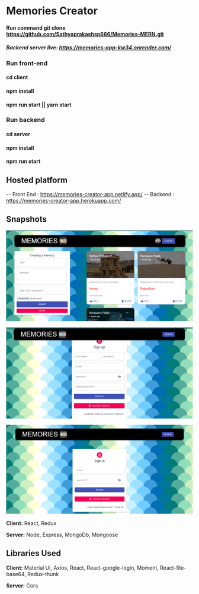 # Memories Creator

 
#### Run command git clone https://github.com/Sathyaprakashsp666/Memories-MERN.git

##### Backend server live: https://memories-app-kw34.onrender.com/

### Run front-end

#### cd client 
#### npm install
#### npm run start || yarn start

### Run backend

#### cd server
#### npm install 
#### npm run start

##  Hosted platform

-- Front End : https://memories-creator-app.netlify.app/
-- Backend   : https://memories-creator-app.herokuapp.com/


## Snapshots 

![Screenshot (1)](https://github.com/Sathyaprakashsp666/Memories-MERN/blob/main/memoeirs1.png)

![Screenshot (2)](https://github.com/Sathyaprakashsp666/Memories-MERN/blob/main/memories2.png)

![Screenshot (3)](https://github.com/Sathyaprakashsp666/Memories-MERN/blob/main/memories3.png)


**Client:** React, Redux

**Server:** Node, Express, MongoDb, Mongoose

## Libraries Used

**Client:** Material Ui, Axios, React, React-google-login, Moment, React-file-base64, Redux-thunk

**Server:** Cors


